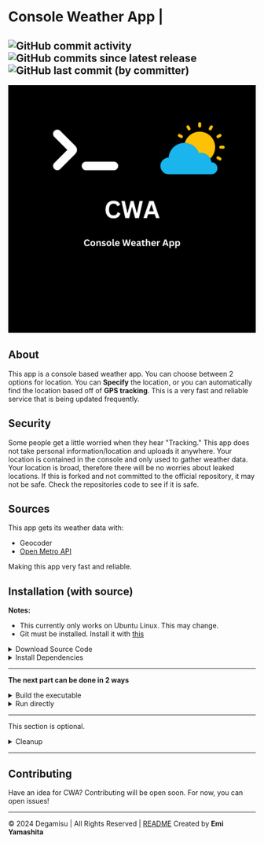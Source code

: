 # Console Weather App  |  
![GitHub commit activity](https://img.shields.io/github/commit-activity/t/Degamisu/Console-Weather-App) ![GitHub commits since latest release](https://img.shields.io/github/commits-since/Degamisu/Console-Weather-App/latest)
 ![GitHub last commit (by committer)](https://img.shields.io/github/last-commit/Degamisu/Console-Weather-App)
---


![Alt text](CWA.png)

## About

This app is a console based weather app. You can choose between 2 options for location. You can **Specify** the location, or you can automatically find the location based off of **GPS tracking**. This is a very fast and reliable service that is being updated frequently.

## Security

Some people get a little worried when they hear "Tracking." This app does not take personal information/location and uploads it anywhere. Your location is contained in the console and only used to gather weather data. Your location is broad, therefore there will be no worries about leaked locations. If this is forked and not committed to the official repository, it may not be safe. Check the repositories code to see if it is safe.

## Sources

This app gets its weather data with:

- Geocoder
- [Open Metro API](https://api.open-meteo.com/v1/forecastP|)

Making this app very fast and reliable.

## Installation (with source)

**Notes:**
- This currently only works on Ubuntu Linux. This may change.
- Git must be installed. Install it with [this](InstallGit.bash)

<details>
<summary>Download Source Code</summary>

To install the source code, run this command in any terminal:

```bash
mkdir Console-Weather-App-Source && cd Console-Weather-App-Source && gh repo clone Degamisu/Console-Weather-App && cd Console-Weather-App
```
This should download the source
</details>
<details>
<summary>Install Dependencies</summary>
This is the install command to install necissary dependencies.

```bash
pip install -r requirements.txt
```

**THIS IS CRUCIAL** to the installation of CWA.
</details>

---
**The next part can be done in 2 ways**

<details>
<summary>Build the executable</summary>

__This requires `pyinstaller` to build, which is installed under the `Install Dependencies` dropdown__

---

To build, run this into your bash console
```bash
$ pyinstaller --onefile main.py
$ ./main
```

</details>
<details>
<summary>Run directly</summary>
This is the easiest way through, skipping the building part. However, it would be harder to transport.


---

**Python**
```bash
$ python ./main.py
```

**Python3**
```bash
$ python3 ./main.py
```

</details>

---

This section is optional.

<details>
<summary>Cleanup</summary>

To clean up build artifacts (under /build), run this script:

```bash
$ rm -r build
```
</details>

---

## Contributing

Have an idea for CWA? Contributing will be open soon. For now, you can open issues!

---

© 2024 Degamisu | All Rights Reserved | [README](README.md) Created by **Emi Yamashita**